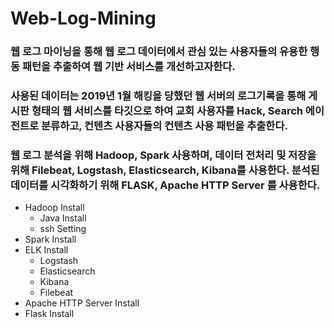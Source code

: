 # Web-Log-Mining

### 웹 로그 마이닝을 통해 웹 로그 데이터에서 관심 있는 사용자들의 유용한 행동 패턴을 추출하여 웹 기반 서비스를 개선하고자한다. 

### 사용된 데이터는 2019년 1월 해킹을 당했던 웹 서버의 로그기록을 통해 게시판 형태의 웹 서비스를 타깃으로 하여 교회 사용자를 Hack, Search 에이전트로 분류하고, 컨텐츠 사용자들의 컨텐츠 사용 패턴을 추출한다. 

### 웹 로그 분석을 위해 Hadoop, Spark 사용하며, 데이터 전처리 및 저장을 위해 Filebeat, Logstash, Elasticsearch, Kibana를 사용한다. 분석된 데이터를 시각화하기 위해 FLASK, Apache HTTP Server 를 사용한다.

* Hadoop Install
  * Java Install
  * ssh Setting
* Spark Install
* ELK Install
  * Logstash
  * Elasticsearch
  * Kibana
  * Filebeat
* Apache HTTP Server Install
* Flask Install
